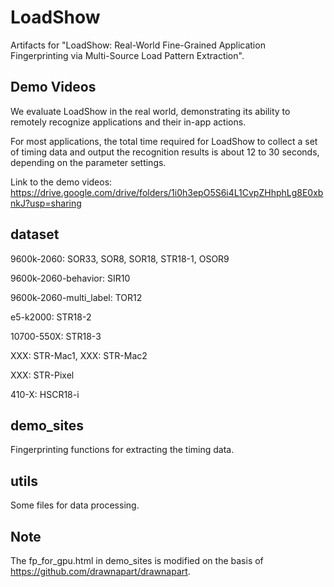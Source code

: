 # LoadShow
Artifacts for "LoadShow: Real-World Fine-Grained Application Fingerprinting via Multi-Source Load Pattern Extraction".

## Demo Videos
We evaluate LoadShow in the real world, demonstrating its ability to remotely recognize applications and their in-app actions.

For most applications, the total time required for LoadShow to collect a set of timing data and output the recognition results is about 12 to 30 seconds, depending on the parameter settings.

Link to the demo videos: https://drive.google.com/drive/folders/1i0h3epO5S6i4L1CvpZHhphLg8E0xbnkJ?usp=sharing

## dataset
9600k-2060: SOR33, SOR8, SOR18, STR18-1, OSOR9

9600k-2060-behavior: SIR10

9600k-2060-multi_label: TOR12

e5-k2000: STR18-2

10700-550X: STR18-3

XXX: STR-Mac1, XXX: STR-Mac2

XXX: STR-Pixel

410-X: HSCR18-i

## demo_sites
Fingerprinting functions for extracting the timing data.

## utils
Some files for data processing.

## Note
The fp_for_gpu.html in demo_sites is modified on the basis of https://github.com/drawnapart/drawnapart.
